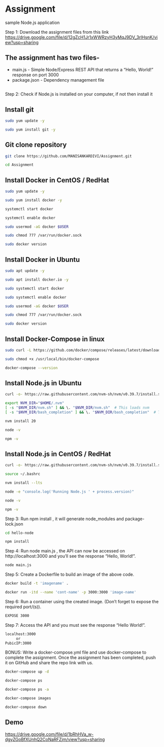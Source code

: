 # Assignment

sample Node.js application

Step 1: Download the assignment files from this link https://drive.google.com/file/d/12gZcH1Jr1xWWRzyH3yMqJ9DV_3rlHsnK/view?usp=sharing
## The assignment has two files-


  - main.js - Simple Node/Express REST API that returns a “Hello, World!” response on port 3000
  - package.json - Dependency management file

##

Step 2: Check if Node.js is installed on your computer, if not then install it

## Install git 
```bash
sudo yum update -y

sudo yum install git -y
```

## Git clone repository
```bash
git clone https://github.com/MANISANKARDIVI/Assignment.git

cd Assignment
```

## Install Docker in CentOS / RedHat
```bash
sudo yum update -y

sudo yum install docker -y

systemctl start docker

systemctl enable docker

sudo usermod -aG docker $USER

sudo chmod 777 /var/run/docker.sock 

sudo docker version
```
## Install Docker in Ubuntu
```bash
sudo apt update -y

sudo apt install docker.io -y

sudo systemctl start docker

sudo systemctl enable docker

sudo usermod -aG docker $USER

sudo chmod 777 /var/run/docker.sock 

sudo docker version
```
## Install Docker-Compose in linux
```bash
sudo curl -L https://github.com/docker/compose/releases/latest/download/docker-compose-$(uname -s)-$(uname -m) -o /usr/local/bin/docker-compose

sudo chmod +x /usr/local/bin/docker-compose 

docker-compose --version
```

## Install Node.js in Ubuntu

```bash
curl -o- https://raw.githubusercontent.com/nvm-sh/nvm/v0.39.7/install.sh | bash

export NVM_DIR="$HOME/.nvm"
[ -s "$NVM_DIR/nvm.sh" ] && \. "$NVM_DIR/nvm.sh"  # This loads nvm
[ -s "$NVM_DIR/bash_completion" ] && \. "$NVM_DIR/bash_completion"  # This loads nvm bash_completion

nvm install 20

node -v

npm -v
```

## Install Node.js in CentOS / RedHat

```bash
curl -o- https://raw.githubusercontent.com/nvm-sh/nvm/v0.39.7/install.sh | bash

source ~/.bashrc

nvm install --lts

node -e "console.log('Running Node.js ' + process.version)"

node -v

npm -v
```
Step 3: Run npm install , it will generate node_modules and package-lock.json

```bash
cd hello-node

npm install
```

Step 4: Run node main.js , the API can now be accessed on http://localhost:3000 and you’ll see the response “Hello, World!”.

```bash
node main.js
```
Step 5: Create a Dockerfile to build an image of the above code.

```bash
docker build -t 'imagename' .

docker run -itd --name 'cont-name' -p 3000:3000 'image-name'
```
Step 6: Run a container using the created image. (Don’t forget to expose the required port/(s)).

```bash
EXPOSE 3000
```

Step 7: Access the API and you must see the response “Hello World!”.

```bash
localhost:3000 
     or 
PubicIP:3000
```
BONUS: Write a docker-compose.yml file and use docker-compose to complete the assignment. Once the assignment has been completed, push it on GitHub and share the repo link with us.

```bash
docker-compose up -d

docker-compose ps

docker-compose ps -a

docker-compose images

docker-compose down
```

## Demo

https://drive.google.com/file/d/1bRhHVa_w-dgyZGoBfXUnhQ2CoNaRFZjm/view?usp=sharing

